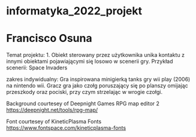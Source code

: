 # informatyka_2022_projekt
# Francisco Osuna

Temat projektu: 1. Obiekt sterowany przez użytkownika unika kontaktu z innymi obiektami
pojawiającymi się losowo w scenerii gry. Przykład scenerii: Space Invaders

zakres indywidualny: Gra inspirowana minigierką tanks gry wii play (2006) na nintendo wii.
Gracz gra jako czołg poruszający się po planszy omijając przeszkody oraz pociski, przy
czym strzelając w wrogie czołgi.



Background courtesey of Deepnight Games RPG map editor 2
https://deepnight.net/tools/rpg-map/

Font courtesey of KineticPlasma Fonts
https://www.fontspace.com/kineticplasma-fonts